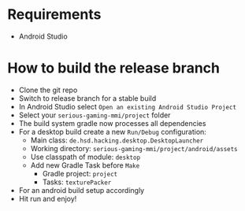 # Requirements
- Android Studio

# How to build the release branch

- Clone the git repo
- Switch to release branch for a stable build
- In Android Studio select `Open an existing Android Studio Project`
- Select your `serious-gaming-mmi/project` folder
- The build system gradle now processes all dependencies
- For a desktop build create a new `Run/Debug` configuration:
    + Main class: `de.hsd.hacking.desktop.DesktopLauncher`
    + Working directory: `serious-gaming-mmi/project/android/assets`
    + Use classpath of module: `desktop`
    + Add new Gradle Task before `Make`
        * Gradle project: `project`
        * Tasks: `texturePacker`
- For an android build setup accordingly
- Hit run and enjoy!